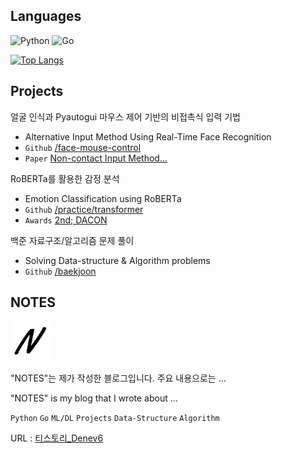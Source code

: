 ## Languages
<p>
<img alt="Python" src="https://img.shields.io/badge/Python-3776AB.svg?&style=for-the-badge&logo=Python&logoColor=white"/> 
<img alt="Go" src="https://img.shields.io/badge/Go-00ADD8.svg?&style=for-the-badge&logo=Go&logoColor=white"/> 
</p>

[![Top Langs](https://github-readme-stats.vercel.app/api/top-langs/?username=Denev6&layout=compact&theme=vision-friendly-light)](https://github.com/Denev6)


## Projects

얼굴 인식과 Pyautogui 마우스 제어 기반의 비접촉식 입력 기법
- Alternative Input Method Using Real-Time Face Recognition
- `Github` [/face-mouse-control](https://github.com/Denev6/face-mouse-control)
- `Paper` [Non-contact Input Method...](http://koreascience.or.kr/article/JAKO202228049092231.page)


RoBERTa를 활용한 감정 분석
- Emotion Classification using RoBERTa
- `Github` [/practice/transformer](https://github.com/Denev6/practice/tree/main/transformer)
- `Awards` [2nd; DACON](https://dacon.io/competitions/official/236027/leaderboard?selected=awards) 


백준 자료구조/알고리즘 문제 풀이
- Solving Data-structure & Algorithm problems
- `Github` [/baekjoon](https://github.com/Denev6/baekjoon)


## NOTES

<a href="https://denev6.tistory.com/" target="_blank"><img alt="NOTES-logo" src="./notes-64x64.png"/></a>

"NOTES"는 제가 작성한 블로그입니다. 주요 내용으로는 ...

"NOTES" is my blog that I wrote about ... 

`Python` `Go` `ML/DL` `Projects` `Data-Structure` `Algorithm`

URL : [티스토리_Denev6](https://denev6.tistory.com/)
